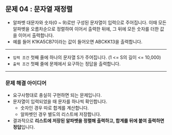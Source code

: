 ## 문제 04 : 문자열 재정렬
- 알파벳 대문자와 숫자(0 ~ 9)로만 구성된 문자열이 입력으로 주어집니다. 이때 모든 알파벳을 오름차순으로 정렬하여 이어서 출력한 뒤에, 그 뒤에 모든 숫자를 더한 값을 이어서 출력합니다.
- 예를 들어 K1KA5CB7이라는 값이 들어오면 ABCKK13을 출력합니다.
---
- `입력 조건` 첫째 줄에 하나의 문자열 S가 주어집니다. (1 <= S의 길이 <= 10,000)
- `출력 조건` 첫째 줄에 문제에서 요구하는 정답을 출력합니다.
---
### 문제 해결 아이디어
- 요구사항대로 충실히 구현하면 되는 문제입니다.
- 문자열이 입력되었을 때 문자를 하나씩 확인합니다.
  - 숫자인 경우 따로 합계를 계산합니다.
  - 알파벳인 경우 별도의 리스트에 저장합니다.
- 결과적으로 **리스트에 저장된 알파벳을 정렬해 출력하고, 합계를 뒤에 붙여 출력하면 정답**입니다.